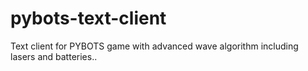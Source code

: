 # pybots-text-client
Text client for PYBOTS game with advanced wave algorithm including lasers and batteries..
